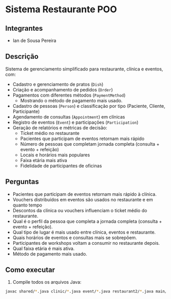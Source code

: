# Sistema Restaurante POO

## Integrantes
- Ian de Sousa Pereira

## Descrição
Sistema de gerenciamento simplificado para restaurante, clínica e eventos, com:

- Cadastro e gerenciamento de pratos (`Dish`)
- Criação e acompanhamento de pedidos (`Order`)
- Pagamentos com diferentes métodos (`PaymentMethod`)  
  - Mostrando o método de pagamento mais usado.
- Cadastro de pessoas (`Person`) e classificação por tipo (Paciente, Cliente, Participante)
- Agendamento de consultas (`Appointment`) em clínicas
- Registro de eventos (`Event`) e participações (`Participation`)
- Geração de relatórios e métricas de decisão:
  - Ticket médio no restaurante  
  - Pacientes que participam de eventos retornam mais rápido  
  - Número de pessoas que completam jornada completa (consulta + evento + refeição)  
  - Locais e horários mais populares  
  - Faixa etária mais ativa  
  - Fidelidade de participantes de oficinas

## Perguntas
- Pacientes que participam de eventos retornam mais rápido à clínica.
- Vouchers distribuídos em eventos são usados no restaurante e em quanto tempo
- Descontos da clínica ou vouchers influenciam o ticket médio do restaurante.
- Qual é o perfil da pessoa que completa a jornada completa (consulta + evento + refeição).
- Qual tipo de lugar é mais usado entre clínica, eventos e restaurante.
- Quais horários de eventos e consultas mais se sobrepõem.
- Participantes de workshops voltam a consumir no restaurante depois.
- Qual faixa etária é mais ativa.
- Método de pagamento mais usado.

## Como executar
1. Compile todos os arquivos Java:
```bash
javac shared/*.java clinic/*.java event/*.java restaurant2/*.java main/*.java